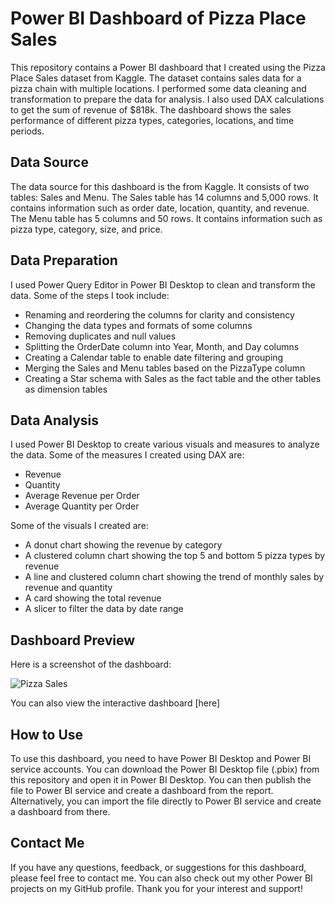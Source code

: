 # Power BI Dashboard of Pizza Place Sales

This repository contains a Power BI dashboard that I created using the Pizza Place Sales dataset from Kaggle. The dataset contains sales data for a pizza chain with multiple locations. I performed some data cleaning and transformation to prepare the data for analysis. I also used DAX calculations to get the sum of revenue of $818k. The dashboard shows the sales performance of different pizza types, categories, locations, and time periods.

## Data Source

The data source for this dashboard is the from Kaggle. It consists of two tables: Sales and Menu. The Sales table has 14 columns and 5,000 rows. It contains information such as order date, location, quantity, and revenue. The Menu table has 5 columns and 50 rows. It contains information such as pizza type, category, size, and price.

## Data Preparation

I used Power Query Editor in Power BI Desktop to clean and transform the data. Some of the steps I took include:

- Renaming and reordering the columns for clarity and consistency
- Changing the data types and formats of some columns
- Removing duplicates and null values
- Splitting the OrderDate column into Year, Month, and Day columns
- Creating a Calendar table to enable date filtering and grouping
- Merging the Sales and Menu tables based on the PizzaType column
- Creating a Star schema with Sales as the fact table and the other tables as dimension tables

## Data Analysis

I used Power BI Desktop to create various visuals and measures to analyze the data. Some of the measures I created using DAX are:

- Revenue 
- Quantity 
- Average Revenue per Order 
- Average Quantity per Order 

Some of the visuals I created are:

- A donut chart showing the revenue by category
- A clustered column chart showing the top 5 and bottom 5 pizza types by revenue
- A line and clustered column chart showing the trend of monthly sales by revenue and quantity
- A card showing the total revenue
- A slicer to filter the data by date range

## Dashboard Preview

Here is a screenshot of the dashboard:

![Pizza Sales](https://github.com/Fatherofcharity/Pizza-Sales/assets/135114403/affdc6f2-bdf8-44fd-b14d-c27ac8f6f42a)


You can also view the interactive dashboard [here]

## How to Use

To use this dashboard, you need to have Power BI Desktop and Power BI service accounts. You can download the Power BI Desktop file (.pbix) from this repository and open it in Power BI Desktop. You can then publish the file to Power BI service and create a dashboard from the report. Alternatively, you can import the file directly to Power BI service and create a dashboard from there.

## Contact Me

If you have any questions, feedback, or suggestions for this dashboard, please feel free to contact me. You can also check out my other Power BI projects on my GitHub profile. Thank you for your interest and support!
